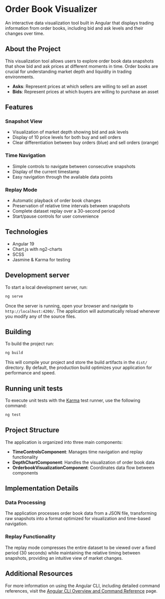 # Order Book Visualizer

An interactive data visualization tool built in Angular that displays trading information from order books, including bid and ask levels and their changes over time.

## About the Project

This visualization tool allows users to explore order book data snapshots that show bid and ask prices at different moments in time. Order books are crucial for understanding market depth and liquidity in trading environments.

- **Asks**: Represent prices at which sellers are willing to sell an asset
- **Bids**: Represent prices at which buyers are willing to purchase an asset

## Features

### Snapshot View
- Visualization of market depth showing bid and ask levels
- Display of 10 price levels for both buy and sell orders
- Clear differentiation between buy orders (blue) and sell orders (orange)

### Time Navigation
- Simple controls to navigate between consecutive snapshots
- Display of the current timestamp
- Easy navigation through the available data points

### Replay Mode
- Automatic playback of order book changes
- Preservation of relative time intervals between snapshots
- Complete dataset replay over a 30-second period
- Start/pause controls for user convenience

## Technologies
- Angular 19
- Chart.js with ng2-charts
- SCSS
- Jasmine & Karma for testing

## Development server

To start a local development server, run:

```bash
ng serve
```

Once the server is running, open your browser and navigate to `http://localhost:4200/`. The application will automatically reload whenever you modify any of the source files.

## Building

To build the project run:

```bash
ng build
```

This will compile your project and store the build artifacts in the `dist/` directory. By default, the production build optimizes your application for performance and speed.

## Running unit tests

To execute unit tests with the [Karma](https://karma-runner.github.io) test runner, use the following command:

```bash
ng test
```

## Project Structure

The application is organized into three main components:

- **TimeControlsComponent**: Manages time navigation and replay functionality
- **DepthChartComponent**: Handles the visualization of order book data
- **OrderbookVisualizationComponent**: Coordinates data flow between components

## Implementation Details

### Data Processing
The application processes order book data from a JSON file, transforming raw snapshots into a format optimized for visualization and time-based navigation.

### Replay Functionality
The replay mode compresses the entire dataset to be viewed over a fixed period (30 seconds) while maintaining the relative timing between snapshots, providing an intuitive view of market changes.

## Additional Resources

For more information on using the Angular CLI, including detailed command references, visit the [Angular CLI Overview and Command Reference](https://angular.dev/tools/cli) page.
